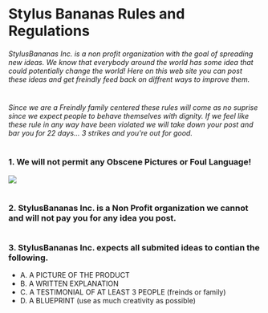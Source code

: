 # Stylus Bananas Rules and Regulations

###### StylusBananas Inc. is a non profit organization with the goal of spreading new ideas. We know that everybody around the world has some idea that could potentially change the world! Here on this web site you can post these ideas and get freindly feed back on diffrent ways to improve them. 
#
###### Since we are a Freindly family centered these rules will come as no suprise since we expect people to behave themselves with dignity. If we feel like these rule in any way have been violated we will take down your post and bar you for 22 days... 3 strikes and you're out for good.
#
### 1. We will not permit any Obscene Pictures or Foul Language!
![](https://emojipedia-us.s3.dualstack.us-west-1.amazonaws.com/thumbs/120/apple/198/face-palm_1f926.png)
#
### 2. StylusBananas Inc. is a Non Profit organization we cannot and will not pay you for any idea you post.
#
### 3. StylusBananas Inc. expects all submited ideas to contian the following.
-  A. A PICTURE OF THE PRODUCT
-  B. A WRITTEN EXPLANATION
-  C. A TESTIMONIAL OF AT LEAST 3 PEOPLE (freinds or family)
-  D. A BLUEPRINT (use as much creativity as possible)

